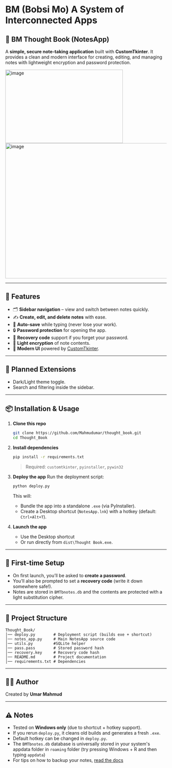 
# BM (Bobsi Mo) A System of Interconnected Apps

## 📝 BM Thought Book (NotesApp)

A **simple, secure note-taking application** built with **CustomTkinter**.
It provides a clean and modern interface for creating, editing, and managing notes with lightweight encryption and password protection.

<img width="367" height="229" alt="image" src="https://github.com/user-attachments/assets/83fa5039-86da-40c5-9b81-312a9ee051eb" />
<img width="625" height="422" alt="image" src="https://github.com/user-attachments/assets/7b9e7f51-6027-47a9-b00c-2e6ad81735a6" />

---

## 🚀 Features

* 🗂 **Sidebar navigation** – view and switch between notes quickly.
* ✍ **Create, edit, and delete notes** with ease.
* 💾 **Auto-save** while typing (never lose your work).
* 🔒 **Password protection** for opening the app.
* 🔑 **Recovery code** support if you forget your password.
* 🔐 **Light encryption** of note contents.
* 🎨 **Modern UI** powered by [CustomTkinter](https://github.com/TomSchimansky/CustomTkinter).

---

## 🔮 Planned Extensions

* Dark/Light theme toggle.
* Search and filtering inside the sidebar.

---

## 📦 Installation & Usage

1. **Clone this repo**

   ```bash
   git clone https://github.com/Mahmudumar/thought_book.git
   cd Thought_Book
   ```

2. **Install dependencies**

   ```bash
   pip install -r requirements.txt
   ```

   > Required: `customtkinter`, `pyinstaller`, `pywin32`

3. **Deploy the app**
   Run the deployment script:

   ```bash
   python deploy.py
   ```

   This will:

   * Bundle the app into a standalone `.exe` (via PyInstaller).
   * Create a Desktop shortcut (`NotesApp.lnk`) with a hotkey (default: `Ctrl+Alt+T`).

4. **Launch the app**

   * Use the Desktop shortcut
   * Or run directly from `dist\Thought Book.exe`.

---

## 🔑 First-time Setup

* On first launch, you’ll be asked to **create a password**.
* You’ll also be prompted to set a **recovery code** (write it down somewhere safe!).
* Notes are stored in `BMTbnotes.db` and the contents are protected with a light substitution cipher.

---

## 🧩 Project Structure

```
Thought_Book/
│── deploy.py        # Deployment script (builds exe + shortcut)
│── notes_app.py     # Main NotesApp source code
│── utils.py         #SQLite helper
│── pass.pass        # Stored password hash
│── recovery.key     # Recovery code hash
│── README.md        # Project documentation
│── requirements.txt # Dependencies
```

---

## 👨‍💻 Author

Created by **Umar Mahmud**

---

## ⚠️ Notes

* Tested on **Windows only** (due to shortcut + hotkey support).
* If you rerun `deploy.py`, it cleans old builds and generates a fresh `.exe`.
* Default hotkey can be changed in `deploy.py`.
* The `BMTbnotes.db` database is universally stored in your system's appdata folder in `roaming` folder (try pressing Windows + R and then typing `appdata`)
* For tips on how to backup your notes, [read the docs](./docs/how_to.md)